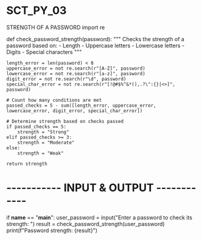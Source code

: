 # SCT_PY_03
STRENGTH OF A PASSWORD
import re

def check_password_strength(password):
    """
    Checks the strength of a password based on:
    - Length
    - Uppercase letters
    - Lowercase letters
    - Digits
    - Special characters
    """

    length_error = len(password) < 8
    uppercase_error = not re.search(r"[A-Z]", password)
    lowercase_error = not re.search(r"[a-z]", password)
    digit_error = not re.search(r"\d", password)
    special_char_error = not re.search(r"[!@#$%^&*(),.?\":{}|<>]", password)

    # Count how many conditions are met
    passed_checks = 5 - sum([length_error, uppercase_error, lowercase_error, digit_error, special_char_error])

    # Determine strength based on checks passed
    if passed_checks == 5:
        strength = "Strong"
    elif passed_checks >= 3:
        strength = "Moderate"
    else:
        strength = "Weak"

    return strength

# ----------- INPUT & OUTPUT ------------

if __name__ == "__main__":
    user_password = input("Enter a password to check its strength: ")
    result = check_password_strength(user_password)
    print(f"Password strength: {result}")

